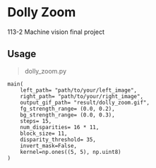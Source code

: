 # Dolly Zoom
113-2 Machine vision final project

## Usage
> dolly_zoom.py

```
main(
    left_path= "path/to/your/left_image",
    right_path= "path/to/your/right_image",
    output_gif_path= "result/dolly_zoom.gif",
    fg_strength_range= (0.0, 0.2),
    bg_strength_range= (0.0, 0.3),
    steps= 15,
    num_disparities= 16 * 11,
    block_size= 11,
    disparity_threshold= 35,
    invert_mask=False,
    kernel=np.ones((5, 5), np.uint8)
)
```